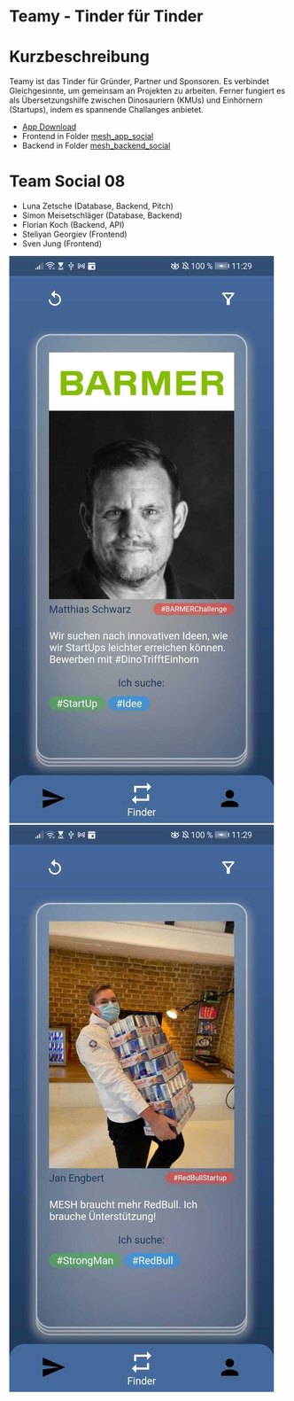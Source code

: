 # Teamy - Tinder für Tinder

# Kurzbeschreibung
Teamy ist das Tinder für Gründer, Partner und Sponsoren. Es verbindet Gleichgesinnte, um gemeinsam an Projekten zu arbeiten. Ferner fungiert es als Übersetzungshilfe zwischen Dinosauriern (KMUs) und Einhörnern (Startups), indem es spannende Challanges anbietet.

- [App Download](https://github.com/sven-jung/mesh-hackathon-s08/tree/main/mesh_app_social/apk)
- Frontend in Folder [mesh_app_social](https://github.com/sven-jung/mesh-hackathon-s08/tree/main/mesh_app_social)
- Backend in Folder [mesh_backend_social](https://github.com/sven-jung/mesh-hackathon-s08/tree/main/mesh_backend_social)

# Team Social 08
- Luna Zetsche (Database, Backend, Pitch)
- Simon Meisetschläger (Database, Backend)
- Florian Koch (Backend, API)
- Steliyan Georgiev (Frontend)
- Sven Jung (Frontend)

![Screenshot 1](https://github.com/sven-jung/mesh-hackathon-s08/blob/main/mesh_app_social/pic1.jpeg)
![Screenshot 1](https://github.com/sven-jung/mesh-hackathon-s08/blob/main/mesh_app_social/pic2.jpeg)
